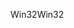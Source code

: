 <span data-ttu-id="bc8d5-101">Win32</span><span class="sxs-lookup"><span data-stu-id="bc8d5-101">Win32</span></span>